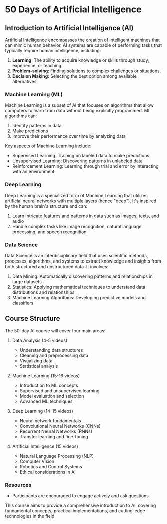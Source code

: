 # 50 Days of Artificial Intelligence

## Introduction to Artificial Intelligence (AI)

Artificial Intelligence encompasses the creation of intelligent machines that can mimic human behavior. AI systems are capable of performing tasks that typically require human intelligence, including:

1) **Learning**: The ability to acquire knowledge or skills through study, experience, or teaching.
2) **Problem-solving**: Finding solutions to complex challenges or situations.
3) **Decision Making**: Selecting the best option among available alternatives.

### Machine Learning (ML)

Machine Learning is a subset of AI that focuses on algorithms that allow computers to learn from data without being explicitly programmed. ML algorithms can:

1) Identify patterns in data
2) Make predictions
3) Improve their performance over time by analyzing data

Key aspects of Machine Learning include:
- Supervised Learning: Training on labeled data to make predictions
- Unsupervised Learning: Discovering patterns in unlabeled data
- Reinforcement Learning: Learning through trial and error by interacting with an environment

### Deep Learning

Deep Learning is a specialized form of Machine Learning that utilizes artificial neural networks with multiple layers (hence "deep"). It's inspired by the human brain's structure and can:

1) Learn intricate features and patterns in data such as images, texts, and audio
2) Handle complex tasks like image recognition, natural language processing, and speech recognition

### Data Science

Data Science is an interdisciplinary field that uses scientific methods, processes, algorithms, and systems to extract knowledge and insights from both structured and unstructured data. It involves:

1) Data Mining: Automatically discovering patterns and relationships in large datasets
2) Statistics: Applying mathematical techniques to understand data distributions and relationships
3) Machine Learning Algorithms: Developing predictive models and classifiers

## Course Structure

The 50-day AI course will cover four main areas:

  1) Data Analysis (4-5 videos)
        - Understanding data structures
        - Cleaning and preprocessing data
        - Visualizing data
        - Statistical analysis

  2) Machine Learning (15-16 videos)
        - Introduction to ML concepts
        - Supervised and unsupervised learning
        - Model evaluation and selection
        - Advanced ML techniques

  3) Deep Learning (14-15 videos)
        - Neural network fundamentals
        - Convolutional Neural Networks (CNNs)
        - Recurrent Neural Networks (RNNs)
        - Transfer learning and fine-tuning

  4) Artificial Intelligence (15 videos)
        - Natural Language Processing (NLP)
        - Computer Vision
        - Robotics and Control Systems
        - Ethical considerations in AI

### Resources
  
  - Participants are encouraged to engage actively and ask questions

This course aims to provide a comprehensive introduction to AI, covering fundamental concepts, practical implementations, and cutting-edge technologies in the field.
